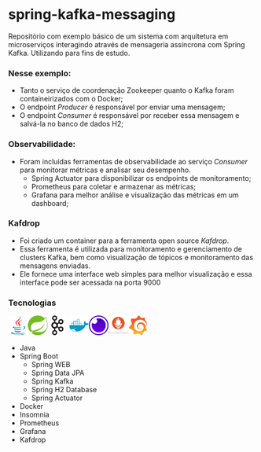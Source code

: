 # spring-kafka-messaging
Repositório com exemplo básico de um sistema com arquitetura em microserviços interagindo através de mensageria assíncrona com Spring Kafka. Utilizando para fins de estudo.

### Nesse exemplo: 
- Tanto o serviço de coordenação Zookeeper quanto o Kafka foram containeirizados com o Docker;
- O endpoint *Producer* é responsável por enviar uma mensagem;
- O endpoint *Consumer* é responsável por receber essa mensagem e salvá-la no banco de dados H2;


### Observabilidade:
- Foram incluídas ferramentas de observabilidade ao serviço *Consumer* para monitorar métricas e analisar seu desempenho.
  - Spring Actuator para disponibilizar os endpoints de monitoramento;
  - Prometheus para coletar e armazenar as métricas;
  - Grafana para melhor análise e visualização das métricas em um dashboard;

### Kafdrop
- Foi criado um container para a ferramenta open source *Kafdrop*.
- Essa ferramenta é utilizada para monitoramento e gerenciamento de clusters Kafka, bem como visualização de tópicos e monitoramento das mensagens enviadas.
- Ele fornece uma interface web simples para melhor visualização e essa interface pode ser acessada na porta 9000

### Tecnologias

<img src="https://raw.githubusercontent.com/devicons/devicon/master/icons/java/java-original.svg" alt="java" width="40" height="40" style="max-width: 100%;"><img src="https://raw.githubusercontent.com/devicons/devicon/master/icons/spring/spring-original.svg" alt="spring" width="40" height="40" style="max-width: 100%;"><img src="https://github.com/devicons/devicon/blob/master/icons/apachekafka/apachekafka-original.svg" alt="kafka" width="40" height="40" style="max-width: 100%;"> <img src="https://github.com/devicons/devicon/blob/master/icons/docker/docker-plain.svg" alt="docker" width="40" height="40" style="max-width: 100%;"><img src="https://github.com/devicons/devicon/blob/master/icons/insomnia/insomnia-original.svg" alt="insomnia" width="40" height="40" style="max-width: 100%;"/><img src="https://github.com/devicons/devicon/blob/master/icons/prometheus/prometheus-original-wordmark.svg" alt="prometheus" width="40" height="40" style="max-width: 100%;"/><img src="https://github.com/devicons/devicon/blob/master/icons/grafana/grafana-original.svg" alt="grafana" width="40" height="40" style="max-width: 100%;"/>

- Java
- Spring Boot
  - Spring WEB 
  - Spring Data JPA
  - Spring Kafka
  - Spring H2 Database
  - Spring Actuator
- Docker
- Insomnia
- Prometheus
- Grafana 
- Kafdrop
